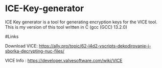 # ICE-Key-generator

ICE Key generator is a tool for generating encryption keys for the VICE tool.
This is my version of this tool written in C (gcc (GCC) 13.2.0)

#Links

Download VICE: https://ally.pro/topic/62-l4d2-vscripts-dekodirovanie-i-sborka-decrypting-nuc-files/

VICE Info : https://developer.valvesoftware.com/wiki/VICE
